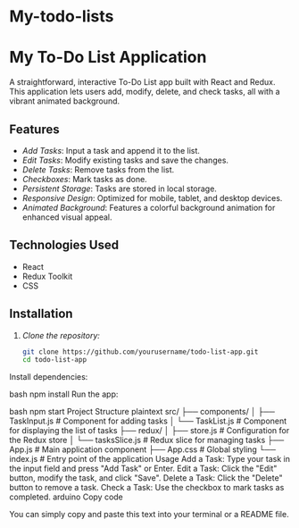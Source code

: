 # My-todo-lists
# My To-Do List Application

A straightforward, interactive To-Do List app built with React and Redux. This application lets users add, modify, delete, and check tasks, all with a vibrant animated background.

## Features

- *Add Tasks*: Input a task and append it to the list.
- *Edit Tasks*: Modify existing tasks and save the changes.
- *Delete Tasks*: Remove tasks from the list.
- *Checkboxes*: Mark tasks as done.
- *Persistent Storage*: Tasks are stored in local storage.
- *Responsive Design*: Optimized for mobile, tablet, and desktop devices.
- *Animated Background*: Features a colorful background animation for enhanced visual appeal.

## Technologies Used

- React
- Redux Toolkit
- CSS

## Installation

1. *Clone the repository:*
   ```bash
   git clone https://github.com/yourusername/todo-list-app.git
   cd todo-list-app
Install dependencies:

bash
npm install
Run the app:

bash
npm start
Project Structure
plaintext
src/
  ├── components/
  │   ├── TaskInput.js       # Component for adding tasks
  │   └── TaskList.js        # Component for displaying the list of tasks
  ├── redux/
  │   ├── store.js           # Configuration for the Redux store
  │   └── tasksSlice.js      # Redux slice for managing tasks
  ├── App.js                 # Main application component
  ├── App.css                # Global styling
  └── index.js               # Entry point of the application
Usage
Add a Task: Type your task in the input field and press "Add Task" or Enter.
Edit a Task: Click the "Edit" button, modify the task, and click "Save".
Delete a Task: Click the "Delete" button to remove a task.
Check a Task: Use the checkbox to mark tasks as completed.
arduino
Copy code

You can simply copy and paste this text into your terminal or a README file.
